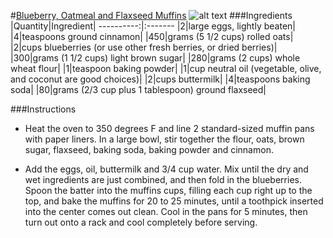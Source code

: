 #[Blueberry, Oatmeal and Flaxseed Muffins](http://food52.com/recipes/25520-blueberry-oatmeal-and-flaxseed-muffins)
![alt text](https://images.food52.com/zRQooVIBkpAzgtw42XOAaid7FSE=/753x502/49113cf7-a4f9-460e-ab18-435c29c2b44f--11520217224_4d24275a0c_b.jpg)
###Ingredients
|Quantity|Ingredient|
----------:|:-------
|2|large eggs, lightly beaten|
|4|teaspoons ground cinnamon|
|450|grams (5 1/2 cups) rolled oats|
|2|cups blueberries (or use other fresh berries, or dried berries)|
|300|grams (1 1/2 cups) light brown sugar|
|280|grams (2 cups) whole wheat flour|
|1|teaspoon baking powder|
|1|cup neutral oil (vegetable, olive, and coconut are good choices)|
|2|cups buttermilk|
|4|teaspoons baking soda|
|80|grams (2/3 cup plus 1 tablespoon) ground flaxseed|

###Instructions

* Heat the oven to 350 degrees F and line 2 standard-sized muffin pans with paper liners. In a large bowl, stir together the flour, oats, brown sugar, flaxseed, baking soda, baking powder and cinnamon.

* Add the eggs, oil, buttermilk and 3/4 cup water. Mix until the dry and wet ingredients are just combined, and then fold in the blueberries. Spoon the batter into the muffins cups, filling each cup right up to the top, and bake the muffins for 20 to 25 minutes, until a toothpick inserted into the center comes out clean. Cool in the pans for 5 minutes, then turn out onto a rack and cool completely before serving.